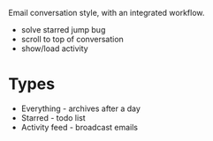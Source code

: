 Email conversation style, with an integrated workflow.

* solve starred jump bug
* scroll to top of conversation
* show/load activity

# Types

* Everything - archives after a day
* Starred - todo list
* Activity feed - broadcast emails